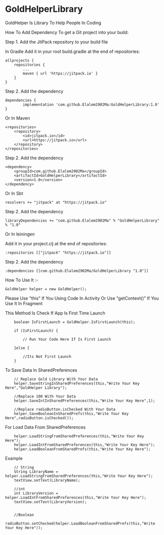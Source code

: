 # GoldHelperLibrary
 GoldHelper Is Library To Help People In Coding
 

How To Add Dependency
To get a Git project into your build:

Step 1. Add the JitPack repository to your build file

In Gradle
Add it in your root build.gradle at the end of repositories:

	allprojects {
		repositories {
			...
			maven { url 'https://jitpack.io' }
		}
	}
Step 2. Add the dependency

	dependencies {
	        implementation 'com.github.Elalem2902Ma:GoldHelperLibrary:1.0'
	}
  
  
  Or In Maven 

	<repositories>
		<repository>
		    <id>jitpack.io</id>
		    <url>https://jitpack.io</url>
		</repository>
	</repositories>
  
Step 2. Add the dependency

	<dependency>
	    <groupId>com.github.Elalem2902Ma</groupId>
	    <artifactId>GoldHelperLibrary</artifactId>
	    <version>1.0</version>
	</dependency>


Or In Sbt 


    resolvers += "jitpack" at "https://jitpack.io"
        
    
Step 2. Add the dependency

	
	libraryDependencies += "com.github.Elalem2902Ma" % "GoldHelperLibrary" % "1.0"	
  
  
  Or In leiningen
  
Add it in your project.clj at the end of repositories:

 
    :repositories [["jitpack" "https://jitpack.io"]]
        
    
Step 2. Add the dependency

	
	:dependencies [[com.github.Elalem2902Ma/GoldHelperLibrary "1.0"]]	
        
        
How To Use It :-


    GoldHelper helper = new GoldHelper();
        
        
Please Use "this" If You Using Code In Activity Or Use "getContext()" If You Use It In Fragment

  This Method Is Check If App  Is First Time Launch
	
        boolean IsFirstLaunch = GoldHelper.IsFirstLaunch(this);
        
        if (IsFirstLaunch) {
            
            // Run Your Code Here If Is First Launch
            
        }else {
            
            //Its Not First Launch
        }
        
   To Save Data In SharedPreferences
        
        // Replace Gold Library With Your Data
        helper.SaveStringInSharedPreferences(this,"Write Your Key Here","GoldHelper Library");
        
        //Replace 100 With Your Data
        helper.SaveIntInSharedPreferences(this,"Write Your Key Here",1);
        
        //Replace radioButton.isChecked With Your Data
        helper.SaveBooleanInSharedPrefs(this,"Write Your Key Here",radioButton.isChecked());
        
        
   For Load Data From SharedPreferences
        
        helper.LoadStringFromSharedPreferences(this,"Write Your Key Here");
        helper.LoadIntFromSharedPreferences(this,"Write Your Key Here");
        helper.LoadBooleanFromSharedPrefs(this,"Write Your Key Here");
        
   Example 
        
        // String
        String LibraryName = helper.LoadStringFromSharedPreferences(this,"Write Your Key Here");
        textView.setText(LibraryName);
        
        //int
        int LibraryVersion = helper.LoadIntFromSharedPreferences(this,"Write Your Key Here");
        textView.setText(LibraryVersion);


        //Boolean
       radioButton.setChecked(helper.LoadBooleanFromSharedPrefs(this,"Write Your Key Here"));








  
